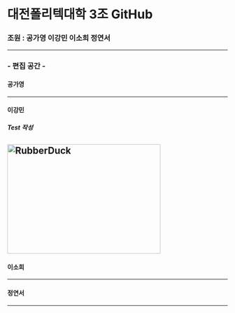 # 대전폴리텍대학 3조 GitHub
### 조원 : 공가영 이강민 이소희 정연서
---
### - 편집 공간 -
#### 공가영
---
#### 이강민
##### Test 작성
<img src="C:/Test_Temp/RubberDuck.jpg" width="350px" height="250px" title="100px" alt="RubberDuck"></img>
---
#### 이소희
---
#### 정연서
---

